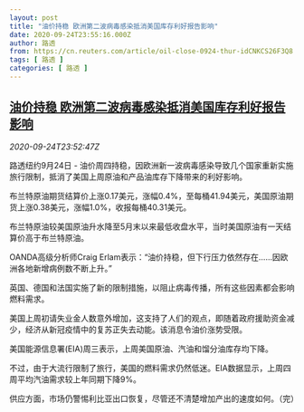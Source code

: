```yaml
---
layout: post
title: "油价持稳 欧洲第二波病毒感染抵消美国库存利好报告影响"
date: 2020-09-24T23:55:16.000Z
author: 路透
from: https://cn.reuters.com/article/oil-close-0924-thur-idCNKCS26F3Q8
tags: [ 路透 ]
categories: [ 路透 ]
---
```

<!--1600991716000-->
[油价持稳 欧洲第二波病毒感染抵消美国库存利好报告影响](https://cn.reuters.com/article/oil-close-0924-thur-idCNKCS26F3Q8)
------

<div>
<div><i>2020-09-24T23:52:47Z</i></div><p>路透纽约9月24日 - 油价周四持稳，因欧洲新一波病毒感染导致几个国家重新实施旅行限制，抵消了美国上周原油和产品油库存下降带来的利好影响。</p><p>布兰特原油期货结算价上涨0.17美元，涨幅0.4%，至每桶41.94美元，美国原油期货上涨0.38美元，涨幅1.0%，收报每桶40.31美元。</p><p>布兰特原油较美国原油升水降至5月末以来最低收盘水平，当时美国原油有一天结算价高于布兰特原油。</p><p>OANDA高级分析师Craig Erlam表示：“油价持稳，但下行压力依然存在……因欧洲各地新增病例数不断上升。”</p><p>英国、德国和法国实施了新的限制措施，以阻止病毒传播，所有这些因素都会影响燃料需求。</p><p>美国上周初请失业金人数意外增加，这支持了人们的观点，即随着政府援助资金减少，经济从新冠疫情中的复苏正失去动能。该消息令油价涨势受限。</p><p>美国能源信息署(EIA)周三表示，上周美国原油、汽油和馏分油库存均下降。</p><p>不过，由于大流行限制了旅行，美国的燃料需求仍然低迷。EIA数据显示，上周四周平均汽油需求较上年同期下降9%。</p><p>供应方面，市场仍警惕利比亚出口恢复，尽管还不清楚增加产出的速度如何。（完）</p>
</div>
